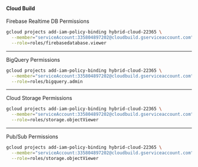 
#### Cloud Build

Firebase Realtime DB Permissions

```bash
gcloud projects add-iam-policy-binding hybrid-cloud-22365 \
  --member="serviceAccount:335804897202@cloudbuild.gserviceaccount.com" \
  --role=roles/firebasedatabase.viewer
```
---
BigQuery Permissions

```bash
gcloud projects add-iam-policy-binding hybrid-cloud-22365 \
  --member="serviceAccount:335804897202@cloudbuild.gserviceaccount.com" \
  --role=roles/bigquery.admin
```
---

Cloud Storage Permissions
```bash
gcloud projects add-iam-policy-binding hybrid-cloud-22365 \
  --member="serviceAccount:335804897202@cloudbuild.gserviceaccount.com" \
  --role=roles/storage.objectViewer

```
---

Pub/Sub Permissions
```bash
gcloud projects add-iam-policy-binding hybrid-cloud-22365 \
  --member="serviceAccount:335804897202@cloudbuild.gserviceaccount.com" \
  --role=roles/storage.objectViewer

```